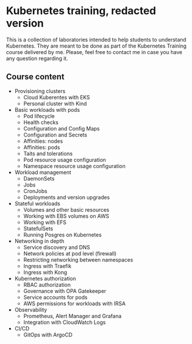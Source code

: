 # Kubernetes training, redacted version

This is a collection of laboratories intended to help students to understand Kubernetes. They are meant to be done as part 
of the Kubernetes Training course delivered by me. Please, feel free to contact me in case you have any question regarding it.

## Course content

* Provisioning clusters
  - Cloud Kuberentes with EKS
  - Personal cluster with Kind
* Basic workloads with pods
  - Pod lifecycle
  - Health checks
  - Configuration and Config Maps
  - Configuration and Secrets
  - Affinities: nodes
  - Affinities: pods
  - Taits and tolerations
  - Pod resource usage configuration
  - Namespace resource usage configuration
* Workload management
  - DaemonSets
  - Jobs
  - CronJobs
  - Deployments and version upgrades
* Stateful workloads
  - Volumes and other basic resources
  - Working with EBS volumes on AWS
  - Working with EFS
  - StatefulSets
  - Running Posgres on Kubernetes
* Networking in depth
  - Service discovery and DNS
  - Network policies at pod level (firewall)
  - Restricting networking between namespaces
  - Ingress with Traefik
  - Ingress with Kong
* Kubernetes authorization
  - RBAC authorization
  - Governance with OPA Gatekeeper
  - Service accounts for pods
  - AWS permissions for workloads with IRSA
* Observability
  - Prometheus, Alert Manager and Grafana
  - Integration with CloudWatch Logs
* CI/CD
  - GitOps with ArgoCD
 

